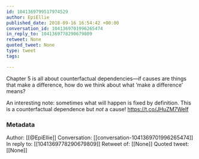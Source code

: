 ```yaml
---
id: 1041369799517974529
author: EpiEllie
published_date: 2018-09-16 16:54:42 +00:00
conversation_id: 1041369701996265474
in_reply_to: 1041369778290679809
retweet: None
quoted_tweet: None
type: tweet
tags:

---
```


Chapter 5 is all about counterfactual dependencies—if causes are things that make a difference, how do we think about what ‘make a difference’ means? 

An interesting note: sometimes what will happen is fixed by definition. This is a counterfactual dependence but *not* a cause! https://t.co/JHuZM7WeIf

### Metadata

Author: [[@EpiEllie]]
Conversation: [[conversation-1041369701996265474]]
In reply to: [[1041369778290679809]]
Retweet of: [[None]]
Quoted tweet: [[None]]
